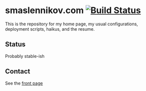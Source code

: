 # smaslennikov.com [![Build Status](https://travis-ci.org/smaslennikov/smaslennikov.github.io.svg?branch=master)](https://travis-ci.org/smaslennikov/smaslennikov.github.io)

This is the repository for my home page, my usual configurations, deployment scripts, haikus, and the resume.

## Status

Probably stable-ish

## Contact

See the [front page](http://smaslennikov.com)
